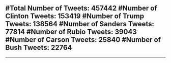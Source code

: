 #Total Number of Tweets: 457442 
#Number of Clinton Tweets: 153419
#Number of Trump Tweets: 138564
#Number of Sanders Tweets: 77814
#Number of Rubio Tweets: 39043
#Number of Carson Tweets: 25840
#Number of Bush Tweets: 22764
---
---
